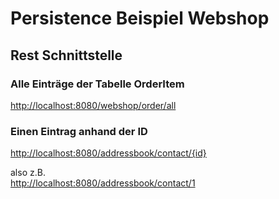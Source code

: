 # Persistence Beispiel Webshop

## Rest Schnittstelle

### Alle Einträge der Tabelle OrderItem
<http://localhost:8080/webshop/order/all>

### Einen Eintrag anhand der ID
<http://localhost:8080/addressbook/contact/{id}>  

also z.B.  
<http://localhost:8080/addressbook/contact/1>
